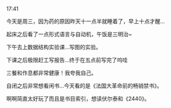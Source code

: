 17:41

今天是周三，因为药的原因昨天十一点半就睡着了，早上十点才醒…

起床之后看了一点形式语言与自动机，午饭是三明治~

下午去上数据结构实验课…写图的实验。

下课之后极限赶工写报告…终于在五点前写完了呜哇

三餐和作息都非常健康！我夸我自己。

自闭之后非常想看闲书…今天看的是《法国大革命前的畅销禁书》。

啊啊简直太好玩了而且是书目索引，想读伏尔泰和《2440》。


